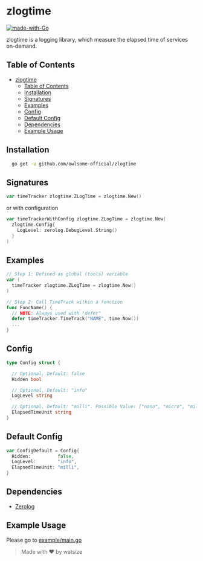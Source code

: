 # zlogtime

[![made-with-Go](https://img.shields.io/badge/Made%20with-Go-1f425f.svg)](http://golang.org)

zlogtime is a logging library, which measure the elapsed time of services on-demand.

## Table of Contents

- [zlogtime](#zlogtime)
  - [Table of Contents](#table-of-contents)
  - [Installation](#installation)
  - [Signatures](#signatures)
  - [Examples](#examples)
  - [Config](#config)
  - [Default Config](#default-config)
  - [Dependencies](#dependencies)
  - [Example Usage](#example-usage)

## Installation

```bash
  go get -u github.com/owlsome-official/zlogtime
```

## Signatures

```go
var timeTracker zlogtime.ZLogTime = zlogtime.New()
```

or with configuration

```go
var timeTrackerWithConfig zlogtime.ZLogTime = zlogtime.New(
  zlogtime.Config{
    LogLevel: zerolog.DebugLevel.String()
  }
)
```

## Examples

```go
// Step 1: Defined as global (tools) variable
var (
  timeTracker zlogtime.ZLogTime = zlogtime.New()
)

// Step 2: Call TimeTrack within a function
func FuncName() {
  // NOTE: Always used with "defer"
  defer timeTracker.TimeTrack("NAME", time.Now())
  ...
}
```

## Config

```go
type Config struct {

  // Optional. Default: false
  Hidden bool

  // Optional. Default: "info"
  LogLevel string

  // Optional. Default: "milli". Possible Value: ["nano", "micro", "milli"]
  ElapsedTimeUnit string
}
```

## Default Config

```go
var ConfigDefault = Config{
  Hidden:          false,
  LogLevel:        "info",
  ElapsedTimeUnit: "milli",
}
```

## Dependencies

- [Zerolog](https://github.com/rs/zerolog)

## Example Usage

Please go to [example/main.go](./example/main.go)

> Made with ❤️ by watsize
